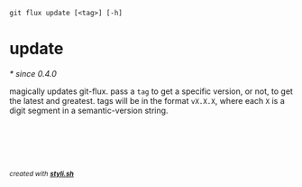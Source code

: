 
    git flux update [<tag>] [-h]

# update

_* since 0.4.0_

magically updates git-flux. pass a `tag` to get a specific version, or not, to get the latest and greatest.
tags will be in the format `vX.X.X`, where each `X` is a digit segment in a semantic-version string.



<br/><br/>
---
<sup><i>created with <b><a href="https://github.com/eliranmal/styli.sh">styli.sh</a></b></i></sup>
